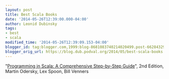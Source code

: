 ```yaml
---
layout: post
title: Best Scala Books
date: '2014-05-26T12:39:00.000-04:00'
author: Leonid Dubinsky
tags:
- best
- scala
modified_time: '2014-05-26T12:39:09.153-04:00'
blogger_id: tag:blogger.com,1999:blog-8681083740214020499.post-66284329302872587
blogger_orig_url: https://blog.dub.podval.org/2014/05/best-scala-books.html
---
```


"[Programming in Scala: A Comprehensive Step-by-Step Guide](http://www.amazon.com/Programming-Scala-Comprehensive-Step-Step/dp/0981531644/)",
2nd Edition, Martin Odersky, Lex Spoon, Bill Venners


